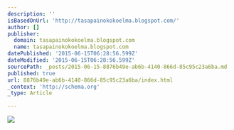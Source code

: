 ```yaml
---
description: ''
isBasedOnUrl: 'http://tasapainokokoelma.blogspot.com/'
author: []
publisher:
  domain: tasapainokokoelma.blogspot.com
  name: tasapainokokoelma.blogspot.com
datePublished: '2015-06-15T06:28:56.599Z'
dateModified: '2015-06-15T06:28:56.599Z'
sourcePath: _posts/2015-06-15-8876b49e-ab6b-4140-866d-85c95c23a6ba.md
published: true
url: 8876b49e-ab6b-4140-866d-85c95c23a6ba/index.html
_context: 'http://schema.org'
_type: Article

---
```

![](http://1.bp.blogspot.com/-J0H_rlSFS5Q/VQhxTm9UIBI/AAAAAAAAAyA/97BGswSBcdY/s1600/varpaat%2Bja%2Btaivas.JPG)